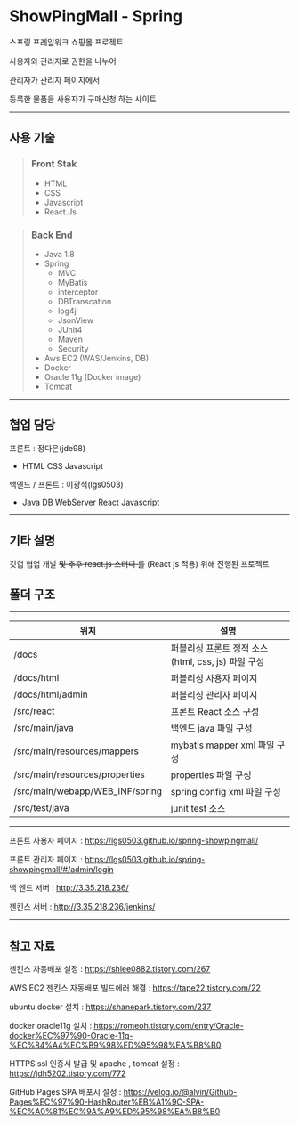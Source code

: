  # ShowPingMall - Spring

스프링 프레임워크 쇼핑몰 프로젝트

사용자와 관리자로 권한을 나누어

관리자가 관리자 페이지에서 

등록한 물품을 사용자가 구매신청 하는 사이트

***
## 사용 기술
> 
>
> ### Front Stak
> - HTML
> - CSS
> - Javascript
> - React.Js

> ### Back End 
> - Java 1.8
> - Spring 
>   - MVC 
>   - MyBatis
>   - interceptor
>   - DBTranscation
>   - log4j
>   - JsonView
>   - JUnit4
>   - Maven
>   - Security
> - Aws EC2 (WAS/Jenkins, DB)
> - Docker 
> - Oracle 11g (Docker image)
> - Tomcat 
>
***
## 협업 담당
프론트 : 정다은(jde98)
 - HTML CSS Javascript 

백엔드 / 프론트 : 이광석(lgs0503)
- Java DB WebServer React Javascript

***
## 기타 설명
깃헙 협업 개발 ~~및 추후 react.js 스터디 를~~ (React js 적용) 위해 진행된 프로젝트

## 폴더 구조 
***

|  위치                          |  설명                                            | 
| --------                       | ---------                                       | 
|/docs                           |퍼블리싱 프론트 정적 소스(html, css, js) 파일 구성  |
|/docs/html                      |퍼블리싱 사용자 페이지                             |
|/docs/html/admin                |퍼블리싱 관리자 페이지                             |
|/src/react                      |프론트 React 소스 구성                             |
|/src/main/java                  |백엔드 java 파일 구성                              |
|/src/main/resources/mappers     |mybatis mapper xml 파일 구성                      |
|/src/main/resources/properties  |properties 파일 구성                              |
|/src/main/webapp/WEB_INF/spring |spring config xml 파일 구성                       |
|/src/test/java                  |junit test 소스                                   |


***

프론트 사용자 페이지 : https://lgs0503.github.io/spring-showpingmall/

프론트 관리자 페이지 : https://lgs0503.github.io/spring-showpingmall/#/admin/login

백 엔드 서버 : http://3.35.218.236/

젠킨스 서버 : http://3.35.218.236/jenkins/

***
## 참고 자료
젠킨스 자동배포 설정 : https://shlee0882.tistory.com/267

AWS EC2 젠킨스 자동배포 빌드에러 해결 : https://tape22.tistory.com/22

ubuntu docker 설치 : https://shanepark.tistory.com/237

docker oracle11g 설치 : https://romeoh.tistory.com/entry/Oracle-docker%EC%97%90-Oracle-11g-%EC%84%A4%EC%B9%98%ED%95%98%EA%B8%B0

HTTPS ssl 인증서 발급 및 apache , tomcat 설정 : https://jdh5202.tistory.com/772

GitHub Pages SPA 배포시 설정 : https://velog.io/@alvin/Github-Pages%EC%97%90-HashRouter%EB%A1%9C-SPA-%EC%A0%81%EC%9A%A9%ED%95%98%EA%B8%B0